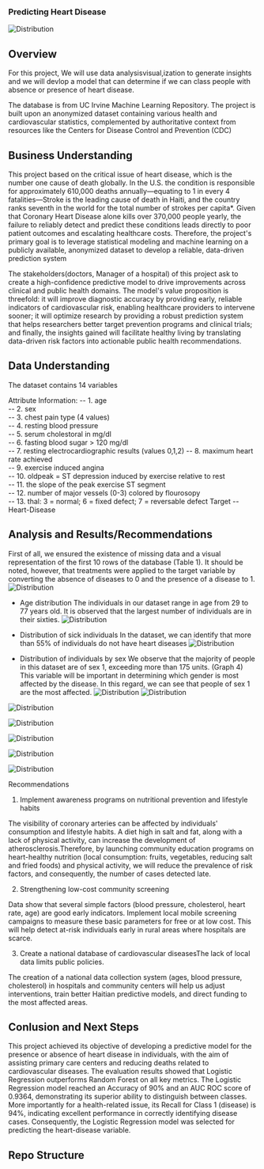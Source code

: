 ### Predicting Heart Disease
![Distribution](Images/im1.jpg)

## Overview
For this project, We will use data analysisvisual,ization to generate insights and we will devlop a model that can determine if we can class people with absence or presence of heart disease.

The database is from UC Irvine Machine Learning Repository. The project is built upon an anonymized dataset containing various health and cardiovascular statistics, complemented by authoritative context from resources like the Centers for Disease Control and Prevention (CDC)

## Business Understanding
This project based on the critical issue of heart disease, which is the number one cause of death globally. In the U.S. the condition is responsible for approximately 610,000 deaths annually—equating to 1 in every 4 fatalities—Stroke is the leading cause of death in Haiti, and the country ranks seventh in the world for the total number of strokes per capita*. Given that Coronary Heart Disease alone kills over 370,000 people yearly, the failure to reliably detect and predict these conditions leads directly to poor patient outcomes and escalating healthcare costs. Therefore, the project's primary goal is to leverage statistical modeling and machine learning on a publicly available, anonymized dataset to develop a reliable, data-driven prediction system

The stakeholders(doctors, Manager of a hospital) of this project ask to create a high-confidence predictive model to drive improvements across clinical and public health domains. The model's value proposition is threefold: it will improve diagnostic accuracy by providing early, reliable indicators of cardiovascular risk, enabling healthcare providers to intervene sooner; it will optimize research by providing a robust prediction system that helps researchers better target prevention programs and clinical trials; and finally, the insights gained will facilitate healthy living by translating data-driven risk factors into actionable public health recommendations.

## Data Understanding
The dataset contains 14 variables

Attribute Information:
  -- 1. age     
  -- 2. sex       
  -- 3. chest pain type  (4 values)       
  -- 4. resting blood pressure  
  -- 5. serum cholestoral in mg/dl    
  -- 6. fasting blood sugar > 120 mg/dl       
  -- 7. resting electrocardiographic results  (values 0,1,2) 
  -- 8. maximum heart rate achieved  
  -- 9. exercise induced angina    
  -- 10. oldpeak = ST depression induced by exercise relative to rest   
  -- 11. the slope of the peak exercise ST segment     
  -- 12. number of major vessels (0-3) colored by flourosopy        
  -- 13.  thal: 3 = normal; 6 = fixed defect; 7 = reversable defect 
Target
  -- Heart-Disease

## Analysis and Results/Recommendations
First of all, we ensured the existence of missing data and a visual representation of the first 10 rows of the database (Table 1). It should be noted, however, that treatments were applied to the target variable by converting the absence of diseases to 0 and the presence of a disease to 1.
![Distribution](Images/im2.png)

- Age distribution
The individuals in our dataset range in age from 29 to 77 years old. It is observed that the largest number of individuals are in their sixties.
![Distribution](Images/im3.png)

- Distribution of sick individuals
In the dataset, we can identify that more than 55% of individuals do not have heart diseases
![Distribution](Images/im4.png)

- Distribution of individuals by sex
We observe that the majority of people in this dataset are of sex 1, exceeding more than 175 units. (Graph 4) This variable will be important in determining which gender is most affected by the disease. In this regard, we can see that people of sex 1 are the most affected.
![Distribution](Images/im5.png)
![Distribution](Images/im6.png)


![Distribution](Images/im7.png)

![Distribution](Images/im8.png)

![Distribution](Images/im9.png)

![Distribution](Images/im10.png)

![Distribution](Images/im11.png)

Recommendations 
1. Implement awareness programs on nutritional prevention and lifestyle habits

The visibility of coronary arteries can be affected by individuals' consumption and lifestyle habits. A diet high in salt and fat, along with a lack of physical activity, can increase the development of atherosclerosis.Therefore, by launching community education programs on heart-healthy nutrition (local consumption: fruits, vegetables, reducing salt and fried foods) and physical activity, we will reduce the prevalence of risk factors, and consequently, the number of cases detected late.

2. Strengthening low-cost community screening

Data show that several simple factors (blood pressure, cholesterol, heart rate, age) are good early indicators. Implement local mobile screening campaigns to measure these basic parameters for free or at low cost. This will help detect at-risk individuals early in rural areas where hospitals are scarce.

3. Create a national database of cardiovascular diseasesThe lack of local data limits public policies.

The creation of a national data collection system (ages, blood pressure, cholesterol) in hospitals and community centers will help us adjust interventions, train better Haitian predictive models, and direct funding to the most affected areas.

## Conlusion and Next Steps
This project achieved its objective of developing a predictive model for the presence or absence of heart disease in individuals, with the aim of assisting primary care centers and reducing deaths related to cardiovascular diseases. The evaluation results showed that Logistic Regression outperforms Random Forest on all key metrics. The Logistic Regression model reached an Accuracy of 90% and an AUC ROC score of 0.9364, demonstrating its superior ability to distinguish between classes. More importantly for a health-related issue, its Recall for Class 1 (disease) is 94%, indicating excellent performance in correctly identifying disease cases. Consequently, the Logistic Regression model was selected for predicting the heart-disease variable.
## Repo Structure
